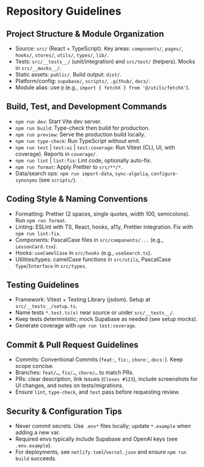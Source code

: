 # Repository Guidelines

## Project Structure & Module Organization
- Source: `src/` (React + TypeScript). Key areas: `components/`, `pages/`, `hooks/`, `stores/`, `utils/`, `types/`, `lib/`.
- Tests: `src/__tests__/` (unit/integration) and `src/test/` (helpers). Mocks in `src/__mocks__/`.
- Static assets: `public/`. Build output: `dist/`.
- Platform/config: `supabase/`, `scripts/`, `.github/`, `docs/`.
- Module alias: use `@` (e.g., `import { fetchX } from '@/utils/fetchX'`).

## Build, Test, and Development Commands
- `npm run dev`: Start Vite dev server.
- `npm run build`: Type-check then build for production.
- `npm run preview`: Serve the production build locally.
- `npm run type-check`: Run TypeScript without emit.
- `npm run test` | `test:ui` | `test:coverage`: Run Vitest (CLI, UI, with coverage). Reports in `coverage/`.
- `npm run lint` | `lint:fix`: Lint code, optionally auto-fix.
- `npm run format`: Apply Prettier to `src/**/*`.
- Data/search ops: `npm run import-data`, `sync-algolia`, `configure-synonyms` (see `scripts/`).

## Coding Style & Naming Conventions
- Formatting: Prettier (2 spaces, single quotes, width 100, semicolons). Run `npm run format`.
- Linting: ESLint with TS, React, hooks, a11y, Prettier integration. Fix with `npm run lint:fix`.
- Components: PascalCase files in `src/components/...` (e.g., `LessonCard.tsx`).
- Hooks: `useCamelCase` in `src/hooks` (e.g., `useSearch.ts`).
- Utilities/types: camelCase functions in `src/utils`, PascalCase `Type`/`Interface` in `src/types`.

## Testing Guidelines
- Framework: Vitest + Testing Library (jsdom). Setup at `src/__tests__/setup.ts`.
- Name tests `*.test.ts(x)` near source or under `src/__tests__/`.
- Keep tests deterministic; mock Supabase as needed (see setup mocks).
- Generate coverage with `npm run test:coverage`.

## Commit & Pull Request Guidelines
- Commits: Conventional Commits (`feat:`, `fix:`, `chore:`, `docs:`). Keep scope concise.
- Branches: `feat/…`, `fix/…`, `chore/…` to match PRs.
- PRs: clear description, link issues (`Closes #123`), include screenshots for UI changes, and notes on tests/migrations.
- Ensure `lint`, `type-check`, and `test` pass before requesting review.

## Security & Configuration Tips
- Never commit secrets. Use `.env*` files locally; update `*.example` when adding a new var.
- Required envs typically include Supabase and OpenAI keys (see `.env.example`).
- For deployments, see `netlify.toml`/`vercel.json` and ensure `npm run build` succeeds.

